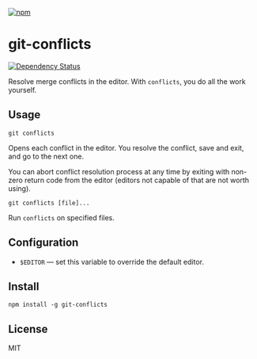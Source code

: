 [![npm](https://nodei.co/npm/git-conflicts.png)](https://nodei.co/npm/git-conflicts/)

# git-conflicts

[![Dependency Status][david-badge]][david]

Resolve merge conflicts in the editor. With `conflicts`, you do all the work yourself.

[david]: https://david-dm.org/eush77/git-conflicts
[david-badge]: https://david-dm.org/eush77/git-conflicts.png

## Usage

```
git conflicts
```

Opens each conflict in the editor. You resolve the conflict, save and exit, and go to the next one.

You can abort conflict resolution process at any time by exiting with non-zero return code from the editor (editors not capable of that are not worth using).

```
git conflicts [file]...
```

Run `conflicts` on specified files.

## Configuration

- `$EDITOR` — set this variable to override the default editor.

## Install

```
npm install -g git-conflicts
```

## License

MIT
